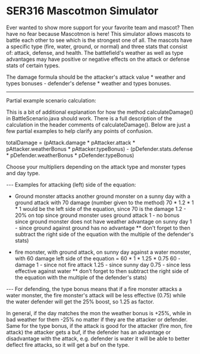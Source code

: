 # SER316 Mascotmon Simulator

Ever wanted to show more support for your favorite team and mascot? Then have no fear because Mascotmon is here! 
This simulator allows mascots to battle each other to see which is the strongest one of all. 
The mascots have a specific type (fire, water, ground, or normal) and three stats that consist of: attack, defense, and health.
The battlefield's weather as well as type advantages may have positive or negative effects on the attack or defense stats of certain types.

The damage formula should be the attacker's attack value * weather and types bonuses - defender's defense * weather and types bonuses. 


-----------------------------------------------------------------------------------------------------------------------------
Partial example scenario calculation:

This is a bit of additional explanation for how the method calculateDamage() in BattleScenario.java should work. There is a full description of the calculation in the header comments of calculateDamage(). Below are just a few partial examples to help clarify any points of confusion. 

totalDamage = (pAttack.damage * pAttacker.attack * pAttacker.weatherBonus * pAttacker.typeBonus) -
                (pDefender.stats.defense * pDefender.weatherBonus * pDefender.typeBonus)

Choose your multipliers depending on the attack type and monster types and day type.

--- Examples for attacking (left) side of the equation:   
- Ground monster attacks another ground monster on a sunny day with a ground attack with 70 damage (number given to the method)
70 * 1.2 * 1 * 1 would be the left side of the equation, since 70 is the damage
1.2 - 20% on top since ground monster uses ground attack
1 - no bonus since ground monster does not have weather advantage on sunny day
1 - since ground against ground has no advantage
** don't forget to then subtract the right side of the equation with the multiple of the defender's stats)

- fire monster, with ground attack, on sunny day against a water monster, with 60 damage
left side of the equation = 60 * 1 * 1.25 * 0.75
60 - damage 
1 - since not fire attack
1.25 - since sunny day
0.75 - since less effective against water
** don't forget to then subtract the right side of the equation with the multiple of the defender's stats)

--- For defending, the type bonus means that if a fire monster attacks a water monster, the fire monster's attack will be less effective (0.75) while the water defender will get the 25% boost, so 1.25 as factor.

In general, if the day matches the mon the weather bonus is +25%, while in bad weather for them -25% no matter if they are the attacker or defender. Same for the type bonus, if the attack is good for the attacker (fire mon, fire attack) the attacker gets a buf, if the defender has an advantage or disadvantage with the attack, e.g. defender is water it will be able to better deflect fire attacks, so it will get a buf on the type. 


